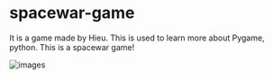 # spacewar-game

It is a game made by Hieu. This is used to learn more about Pygame, python. This is a spacewar game!

![images](https://user-images.githubusercontent.com/128889595/229270570-590b0001-1a84-46c1-9771-35c03b4c39d7.jpg)
